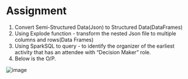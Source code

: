 # Assignment


1. Convert Semi-Structured Data(Json) to Structured Data(DataFrames)
2. Using Explode function - transform the nested Json file to multiple columns and rows(Data Frames)
3. Using SparkSQL to query - to identify the organizer of the earliest activity that has an attendee with “Decision Maker” role.
4. Below is the O/P. 

![image](https://github.com/user-attachments/assets/2107f3ce-e891-4c79-8cfb-f5cd7dd5c1cf)

